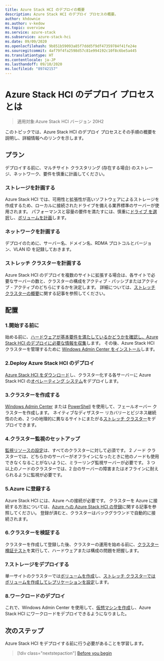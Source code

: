 ```yaml
---
title: Azure Stack HCI のデプロイの概要
description: Azure Stack HCI のデプロイ プロセスの概要。
author: khdownie
ms.author: v-kedow
ms.topic: overview
ms.service: azure-stack
ms.subservice: azure-stack-hci
ms.date: 09/09/2020
ms.openlocfilehash: 9b851b59093a85f7ddd5f9df47359784f41fe24e
ms.sourcegitcommit: 4af79f4fa2598d57c81e994192c10f8c6be5a445
ms.translationtype: HT
ms.contentlocale: ja-JP
ms.lasthandoff: 09/10/2020
ms.locfileid: "89742157"
---
```

# <a name="what-is-the-deployment-process-for-azure-stack-hci"></a>Azure Stack HCI のデプロイ プロセスとは

> 適用対象:Azure Stack HCI バージョン 20H2

このトピックでは、Azure Stack HCI のデプロイ プロセスとその手順の概要を説明し、詳細情報へのリンクを示します。

## <a name="plan"></a>プラン

デプロイする前に、マルチサイト クラスタリング (存在する場合) のストレージ、ネットワーク、要件を慎重に計画してください。

### <a name="plan-storage"></a>ストレージを計画する

Azure Stack HCI では、可用性と拡張性が高いソフトウェアによるストレージを作成するため、ローカルに接続されたドライブを備える業界標準のサーバーが使用されます。 パフォーマンスと容量の要件を満たすには、慎重に[ドライブ を選択](../concepts/choose-drives.md)し、[ボリュームを計画](../concepts/plan-volumes.md)します。

### <a name="plan-networking"></a>ネットワークを計画する

デプロイのために、サーバー名、ドメイン名、RDMA プロトコルとバージョン、VLAN ID を記録しておきます。

### <a name="plan-stretched-clusters"></a>ストレッチ クラスターを計画する

Azure Stack HCI のデプロイを複数のサイトに拡張する場合は、各サイトで必要なサーバーの数と、クラスターの構成をアクティブ - パッシブまたはアクティブ - アクティブのどちらにするかを決定します。 詳細については、[ストレッチ クラスターの概要](../concepts/stretched-clusters.md)に関する記事を参照してください。

## <a name="deploy"></a>配置

### <a name="1-before-you-begin"></a>1.開始する前に

始める前に、[ハードウェアが基本要件を満たしているかどうかを確認し、Azure Stack HCI のデプロイに必要な情報を収集](before-you-start.md)します。 その後、Azure Stack HCI クラスターを管理するために [Windows Admin Center をインストール](/windows-server/manage/windows-admin-center/deploy/install)します。

### <a name="2-deploy-azure-stack-hci"></a>2.Deploy Azure Stack HCI のデプロイ

[Azure Stack HCI をダウンロード](https://azure.microsoft.com/en-us/products/azure-stack/hci/hci-download/)し、クラスター化する各サーバーに Azure Stack HCI の[オペレーティング システム](operating-system.md)をデプロイします。

### <a name="3-create-the-cluster"></a>3.クラスターを作成する

[Windows Admin Center](create-cluster.md) または [PowerShell](create-cluster-powershell.md) を使用して、フェールオーバー クラスターを作成します。 ネイティブなディザスター リカバリーとビジネス継続性のため、2 つの地理的に異なるサイトにまたがる[ストレッチ クラスター](../concepts/stretched-clusters.md)をデプロイできます。

### <a name="4-set-up-a-cluster-witness"></a>4.クラスター監視のセットアップ

[監視リソースの設定](witness.md)は、すべてのクラスターに対して必須です。 2 ノード クラスターでは、どちらかのサーバーがオフラインになったときに他のノードも使用できなくなることがないように、ミラーリング監視サーバーが必要です。 3 つ以上のノードのクラスターでは、2 台のサーバーの障害またはオフラインに耐えられるように監視が必要です。 

### <a name="5-register-with-azure"></a>5.Azure に登録する

Azure Stack HCI には、Azure への接続が必要です。 クラスターを Azure に接続する方法については、[Azure への Azure Stack HCI の登録](register-with-azure.md)に関する記事を参照してください。 登録が済むと、クラスターはバックグラウンドで自動的に接続されます。

### <a name="6-validate-the-cluster"></a>6.クラスターを検証する

クラスターを作成して登録した後、クラスターの運用を始める前に、[クラスター検証テスト](validate.md)を実行して、ハードウェアまたは構成の問題を把握します。

### <a name="7-deploy-storage"></a>7.ストレージをデプロイする

単一サイトのクラスターでは[ボリュームを作成](../manage/create-volumes.md)し、[ストレッチ クラスターではボリュームを作成してレプリケーションを設定](../manage/create-stretched-volumes.md)します。

### <a name="8-deploy-workloads"></a>8.ワークロードのデプロイ

これで、Windows Admin Center を使用して、[仮想マシンを作成](../manage/vm.md)し、Azure Stack HCI にワークロードをデプロイできるようになりました。

## <a name="next-steps"></a>次のステップ

Azure Stack HCI をデプロイする前に行う必要があることを学習します。

> [!div class="nextstepaction"]
> [Before you begin](before-you-start.md)
